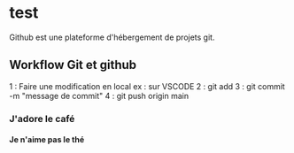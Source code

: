 # test

Github est une plateforme d'hébergement de projets git.

## Workflow Git et github

1 : Faire une modification en local ex : sur VSCODE
2 : git add
3 : git commit -m "message de commit"
4 : git push origin main

### J'adore le café

#### Je n'aime pas le thé